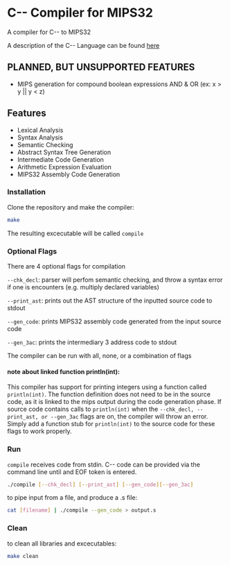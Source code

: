 # C-- Compiler for MIPS32

A compiler for C-- to MIPS32

A description of the C-- Language can be found [here](CMM-LANGUAGE-SPEC.md)

## PLANNED, BUT UNSUPPORTED FEATURES

- MIPS generation for compound boolean expressions AND & OR (ex: x > y || y < z)

## Features

- Lexical Analysis
- Syntax Analysis
- Semantic Checking
- Abstract Syntax Tree Generation
- Intermediate Code Generation
- Arithmetic Expression Evaluation
- MIPS32 Assembly Code Generation

### Installation

Clone the repository and make the compiler:

```bash
make
```
The resulting excecutable will be called ```compile```

### Optional Flags
There are 4 optional flags for compilation

```--chk_decl```: parser will perfom semantic checking, and throw a syntax error if one is encounters (e.g. multiply declared variables)

```--print_ast```: prints out the AST structure of the inputted source code to stdout

```--gen_code```: prints MIPS32 assembly code generated from the input source code

```--gen_3ac```: prints the intermediary 3 address code to stdout

The compiler can be run with all, none, or a combination of flags

#### note about linked function println(int):

This compiler has support for printing integers using a function called ```println(int)```. The function definition does not need to be in the source code, as
it is linked to the mips output during the code generation phase. If source code contains calls to ```println(int)``` when the ```--chk_decl, --print_ast, or --gen_3ac``` 
flags are on, the compiler will throw an error. Simply add a function stub for ```println(int)``` to the source code for these flags to work properly.

### Run

```compile``` receives code from stdin. C-- code can be provided via the command line until and EOF token is entered.

```bash
./compile [--chk_decl] [--print_ast] [--gen_code][--gen_3ac]
```

to pipe input from a file, and produce a .s file:
```bash
cat [filename] | ./compile --gen_code > output.s
```

### Clean
to clean all libraries and excecutables:

```bash
make clean
```
